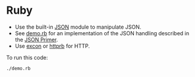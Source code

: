 # Ruby

* Use the built-in [JSON] module to manipulate JSON.
* See [demo.rb](./demo.rb) for an implementation of the JSON handling
  described in the [JSON Primer].
* Use [excon] or [httprb] for HTTP.

To run this code:

```bash
./demo.rb
```

[JSON]: https://ruby-doc.org/stdlib-2.6.1/libdoc/json/rdoc/JSON.html
[JSON Primer]: ../1-json-primer.md
[excon]: https://github.com/excon/excon
[httprb]: https://github.com/httprb/http
